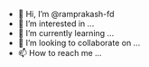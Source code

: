 - 👋 Hi, I’m @ramprakash-fd
- 👀 I’m interested in ...
- 🌱 I’m currently learning ...
- 💞️ I’m looking to collaborate on ...
- 📫 How to reach me ...

<!---
ramprakash-fd/ramprakash-fd is a ✨ special ✨ repository because its `README.md` (this file) appears on your GitHub profile.
You can click the Preview link to take a look at your changes.
--->
